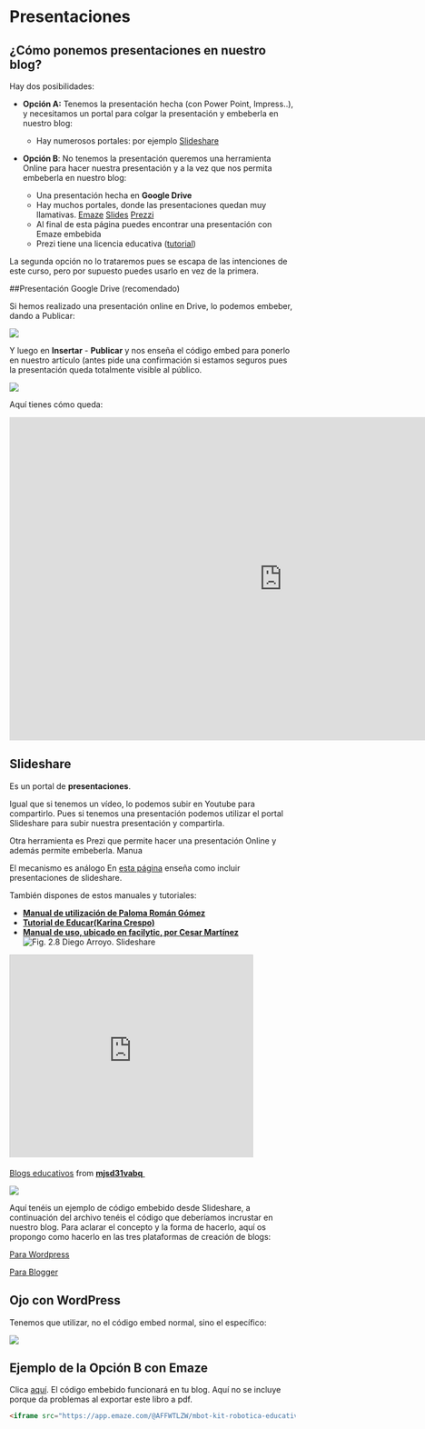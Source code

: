 
# Presentaciones

## **¿Cómo ponemos presentaciones en nuestro blog?**

Hay dos posibilidades:

* **Opción A:** Tenemos la presentación hecha (con Power Point, Impress..), y necesitamos un portal para colgar la presentación y embeberla en nuestro blog: 
    * Hay numerosos portales: por ejemplo [Slideshare](http://es.slideshare.net/)

* **Opción B**: No tenemos la presentación queremos una herramienta Online para hacer nuestra presentación y a la vez que nos permita embeberla en nuestro blog: 
    * Una presentación hecha en **Google Drive**
    * Hay muchos portales, donde las presentaciones quedan muy llamativas. [Emaze](https://www.emaze.com/es/) [Slides](https://slides.com/) [Prezzi](https://prezi.com/)
    * Al final de esta página puedes encontrar una presentación con Emaze embebida
    * Prezi tiene una licencia educativa ([tutorial](http://recursostic.educacion.es/observatorio/web/gl/internet/recursos-online/970-prezi))



La segunda opción no lo trataremos pues se escapa de las intenciones de este curso, pero por supuesto puedes usarlo en vez de la primera.

##Presentación Google Drive (recomendado)

Si hemos realizado una presentación online en Drive, lo podemos embeber, dando a Publicar:

![](/assets/presentacion1.jpeg)

Y luego en **Insertar** - **Publicar** y nos enseña el código embed para ponerlo en nuestro artículo (antes pide una confirmación si estamos seguros pues la presentación queda totalmente visible al público.

![](/assets/presentacion2.jpeg)

Aquí tienes cómo queda:

<iframe src="https://docs.google.com/presentation/d/e/2PACX-1vSvFa7L7i2sjaZZetRXJCFBiscv7d-p3cm5eR0D-6DeZ7I8icCvzG2SR4qEQ8tL_5wjJxwMczqJ9ZEk/embed?start=false&loop=false&delayms=3000" frameborder="0" width="960" height="569" allowfullscreen="true" mozallowfullscreen="true" webkitallowfullscreen="true"></iframe>

## **Slideshare** 

Es un portal de **presentaciones**. 

Igual que si tenemos un vídeo, lo podemos subir en Youtube para compartirlo. Pues si tenemos una presentación podemos utilizar el portal Slideshare para subir nuestra presentación y compartirla.

Otra herramienta es Prezi que permite hacer una presentación Online y además permite embeberla. Manua

El mecanismo es análogo En [esta página](http://es.slideshare.net/anarh/insertar-presentaciones-de-slideshare-en-nuestro-blog-28462888) enseña como incluir presentaciones de slideshare.

También dispones de estos manuales y tutoriales:

- [**Manual de utilización de Paloma Román Gómez**](http://www.slideshare.net/geopaloma/manual-de-utilizacin-de-slideshare)
- [**Tutorial de Educar(Karina Crespo)**](http://www.slideshare.net/lalunaesmilugar/tutorial-de-slideshare)
- [**Manual de uso, ubicado en facilytic, por Cesar Martínez**](http://www.catedu.es/facilytic/2013/10/09/comparte-tus-presentaciones-en-internet-con-slideshare/)
![Fig. 2.8 Diego Arroyo. Slideshare](img/slideshare.jpg)

**[<iframe width="427" height="356" style="border: 1px solid #CCC; border-width: 1px 1px 0; margin-bottom: 5px;" src="http://www.slideshare.net/slideshow/embed_code/25703178" frameborder="0" marginwidth="0" marginheight="0" scrolling="no"></iframe>](https://es.slideshare.net/mjsd31vabq/blogs-educativos-25703178)** 

[Blogs educativos](https://es.slideshare.net/mjsd31vabq/blogs-educativos-25703178) from **[mjsd31vabq](http://www.slideshare.net/mjsd31vabq)**[ ](http://www.slideshare.net/mjsd31vabq)

![](img/Dibujo.1.JPG)

Aquí tenéis un ejemplo de código embebido desde Slideshare, a continuación del archivo tenéis el código que deberíamos incrustar en nuestro blog. Para aclarar el concepto y la forma de hacerlo, aquí os propongo como hacerlo en las tres plataformas de creación de blogs:

[Para Wordpress](http://www.donostik.com/2010/11/11/slide-share/)

[Para Blogger](http://www.ite.educacion.es/formacion/materiales/155/cd/modulo_2_imagen_digital_II/publicar_un_slideshare_en_blogger.html)

## Ojo con WordPress

Tenemos que utilizar, no el código embed normal, sino el específico:

![](img/iframeWordpress.png)

## Ejemplo de la Opción B con Emaze

Clica [aquí](https://app.emaze.com/@AFFWTLZW/mbot-kit-robotica-educativa-catedu). El código embebido funcionará en tu blog. Aquí no se incluye porque da problemas al exportar este libro a pdf.

```html
<iframe src="https://app.emaze.com/@AFFWTLZW/mbot-kit-robotica-educativa-catedu" width="100%" height="540px" seamless webkitallowfullscreen mozallowfullscreen allowfullscreen></iframe>
```